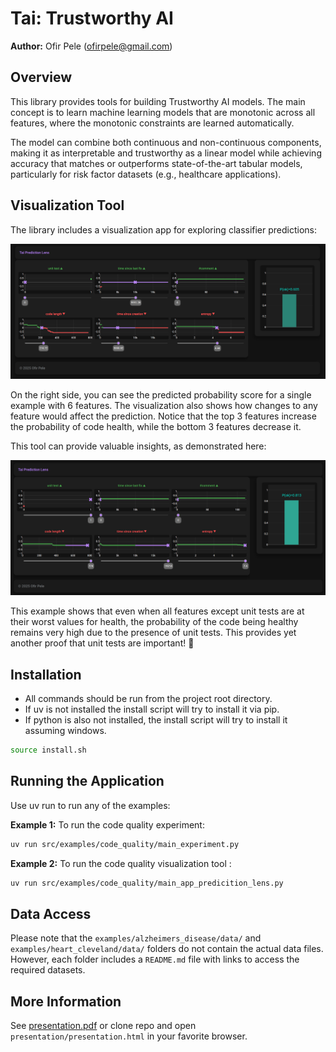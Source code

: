 # Tai: Trustworthy AI 

**Author:** Ofir Pele (ofirpele@gmail.com)

## Overview

This library provides tools for building Trustworthy AI models. The main concept is to learn machine learning models that are monotonic across all features, where the monotonic constraints are learned automatically.

The model can combine both continuous and non-continuous components, making it as interpretable and trustworthy as a linear model while achieving accuracy that matches or outperforms state-of-the-art tabular models, particularly for risk factor datasets (e.g., healthcare applications).

## Visualization Tool

The library includes a visualization app for exploring classifier predictions:

![Tai Prediction Lens](pics/tai_prediction_lens.png)

On the right side, you can see the predicted probability score for a single example with 6 features. The visualization also shows how changes to any feature would affect the prediction. Notice that the top 3 features increase the probability of code health, while the bottom 3 features decrease it.

This tool can provide valuable insights, as demonstrated here:

![Tai Prediction Lens Unit Tests](pics/tai_prediction_lens_unit_tests.png)

This example shows that even when all features except unit tests are at their worst values for health, the probability of the code being healthy remains very high due to the presence of unit tests. This provides yet another proof that unit tests are important! 🙂

## Installation

- All commands should be run from the project root directory. 
- If uv is not installed the install script will try to install it via pip.
- If python is also not installed, the install script will try to install it assuming windows. 

```bash
source install.sh
```

## Running the Application

Use uv run to run any of the examples:

**Example 1:** To run the code quality experiment:
```bash
uv run src/examples/code_quality/main_experiment.py
```

**Example 2:** To run the code quality visualization tool :
```bash
uv run src/examples/code_quality/main_app_predicition_lens.py
```

## Data Access

Please note that the `examples/alzheimers_disease/data/` and `examples/heart_cleveland/data/` folders do not contain the actual data files. However, each folder includes a `README.md` file with links to access the required datasets.

## More Information

See <a href="./presentation/presentation.pdf">presentation.pdf</a> or clone repo and open `presentation/presentation.html` in your favorite browser.
